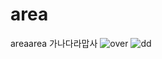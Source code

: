 # area
areaarea
가나다라맙사
![over](https://encrypted-tbn0.gstatic.com/images?q=tbn:ANd9GcShIakZ-4JCLX1_hAxV1XNS9y-jroKpP4gJCrR4I43GUjH5R1As)
![dd](https://encrypted-tbn0.gstatic.com/images?q=tbn:ANd9GcS0f03lrZBQWOPQha9_nPVM8bnYCw3JhtRTFWz8m65hoX1Zx0v5)
